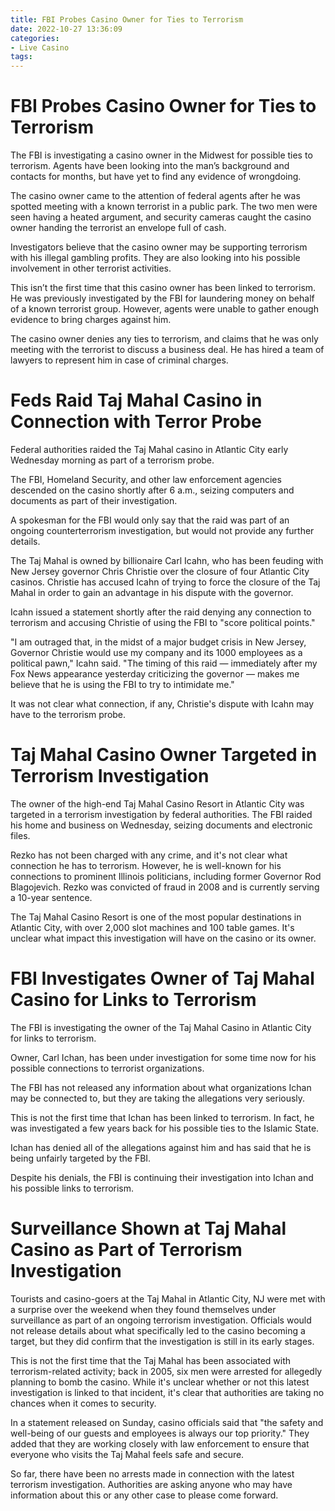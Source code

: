 ```yaml
---
title: FBI Probes Casino Owner for Ties to Terrorism
date: 2022-10-27 13:36:09
categories:
- Live Casino
tags:
---
```



#  FBI Probes Casino Owner for Ties to Terrorism

The FBI is investigating a casino owner in the Midwest for possible ties to terrorism. Agents have been looking into the man’s background and contacts for months, but have yet to find any evidence of wrongdoing.

The casino owner came to the attention of federal agents after he was spotted meeting with a known terrorist in a public park. The two men were seen having a heated argument, and security cameras caught the casino owner handing the terrorist an envelope full of cash.

Investigators believe that the casino owner may be supporting terrorism with his illegal gambling profits. They are also looking into his possible involvement in other terrorist activities.

This isn’t the first time that this casino owner has been linked to terrorism. He was previously investigated by the FBI for laundering money on behalf of a known terrorist group. However, agents were unable to gather enough evidence to bring charges against him.

The casino owner denies any ties to terrorism, and claims that he was only meeting with the terrorist to discuss a business deal. He has hired a team of lawyers to represent him in case of criminal charges.

#  Feds Raid Taj Mahal Casino in Connection with Terror Probe

Federal authorities raided the Taj Mahal casino in Atlantic City early Wednesday morning as part of a terrorism probe.

The FBI, Homeland Security, and other law enforcement agencies descended on the casino shortly after 6 a.m., seizing computers and documents as part of their investigation.

A spokesman for the FBI would only say that the raid was part of an ongoing counterterrorism investigation, but would not provide any further details.

The Taj Mahal is owned by billionaire Carl Icahn, who has been feuding with New Jersey governor Chris Christie over the closure of four Atlantic City casinos. Christie has accused Icahn of trying to force the closure of the Taj Mahal in order to gain an advantage in his dispute with the governor.

Icahn issued a statement shortly after the raid denying any connection to terrorism and accusing Christie of using the FBI to "score political points."

"I am outraged that, in the midst of a major budget crisis in New Jersey, Governor Christie would use my company and its 1000 employees as a political pawn," Icahn said. "The timing of this raid — immediately after my Fox News appearance yesterday criticizing the governor — makes me believe that he is using the FBI to try to intimidate me."

It was not clear what connection, if any, Christie's dispute with Icahn may have to the terrorism probe.

#  Taj Mahal Casino Owner Targeted in Terrorism Investigation

The owner of the high-end Taj Mahal Casino Resort in Atlantic City was targeted in a terrorism investigation by federal authorities. The FBI raided his home and business on Wednesday, seizing documents and electronic files.

Rezko has not been charged with any crime, and it's not clear what connection he has to terrorism. However, he is well-known for his connections to prominent Illinois politicians, including former Governor Rod Blagojevich. Rezko was convicted of fraud in 2008 and is currently serving a 10-year sentence.

The Taj Mahal Casino Resort is one of the most popular destinations in Atlantic City, with over 2,000 slot machines and 100 table games. It's unclear what impact this investigation will have on the casino or its owner.

#  FBI Investigates Owner of Taj Mahal Casino for Links to Terrorism

The FBI is investigating the owner of the Taj Mahal Casino in Atlantic City for links to terrorism.

Owner, Carl Ichan, has been under investigation for some time now for his possible connections to terrorist organizations.

The FBI has not released any information about what organizations Ichan may be connected to, but they are taking the allegations very seriously.

This is not the first time that Ichan has been linked to terrorism. In fact, he was investigated a few years back for his possible ties to the Islamic State.

Ichan has denied all of the allegations against him and has said that he is being unfairly targeted by the FBI.

Despite his denials, the FBI is continuing their investigation into Ichan and his possible links to terrorism.

#  Surveillance Shown at Taj Mahal Casino as Part of Terrorism Investigation

Tourists and casino-goers at the Taj Mahal in Atlantic City, NJ were met with a surprise over the weekend when they found themselves under surveillance as part of an ongoing terrorism investigation. Officials would not release details about what specifically led to the casino becoming a target, but they did confirm that the investigation is still in its early stages.

This is not the first time that the Taj Mahal has been associated with terrorism-related activity; back in 2005, six men were arrested for allegedly planning to bomb the casino. While it's unclear whether or not this latest investigation is linked to that incident, it's clear that authorities are taking no chances when it comes to security.

In a statement released on Sunday, casino officials said that "the safety and well-being of our guests and employees is always our top priority." They added that they are working closely with law enforcement to ensure that everyone who visits the Taj Mahal feels safe and secure.

So far, there have been no arrests made in connection with the latest terrorism investigation. Authorities are asking anyone who may have information about this or any other case to please come forward.